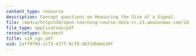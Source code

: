 ```yaml
---
content_type: resource
description: Concept questions on Measuring the Size of a Signal.
file: /media/https%3A/open-learning-course-data-rc.s3.amazonaws.com/16-01-unified-engineering-i-ii-iii-iv-fall-2005-spring-2006/2aff070d1c7341ff9cf9d871dbbbe30f_s18_cgs.pdf
file_type: application/pdf
resourcetype: Document
title: s18_cgs.pdf
uid: 2aff070d-1c73-41ff-9cf9-d871dbbbe30f
---
```

